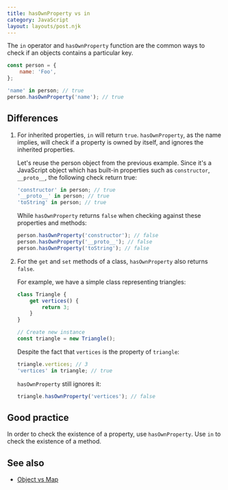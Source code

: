 ```yaml
---
title: hasOwnProperty vs in
category: JavaScript
layout: layouts/post.njk
---
```


The `in` operator and `hasOwnProperty` function are the common ways to check if an objects contains a particular key.

```js
const person = {
    name: 'Foo',
};

'name' in person; // true
person.hasOwnProperty('name'); // true
```

## Differences

1. For inherited properties, `in` will return `true`. `hasOwnProperty`, as the name implies, will check if a property is owned by itself, and ignores the inherited properties.

    Let's reuse the person object from the previous example. Since it's a JavaScript object which has built-in properties such as `constructor`, `__proto__`, the following check return true:

    ```js
    'constructor' in person; // true
    '__proto__' in person; // true
    'toString' in person; // true
    ```

    While `hasOwnProperty` returns `false` when checking against these properties and methods:

    ```js
    person.hasOwnProperty('constructor'); // false
    person.hasOwnProperty('__proto__'); // false
    person.hasOwnProperty('toString'); // false
    ```

2. For the `get` and `set` methods of a class, `hasOwnProperty` also returns `false`.

    For example, we have a simple class representing triangles:

    ```js
    class Triangle {
        get vertices() {
            return 3;
        }
    }

    // Create new instance
    const triangle = new Triangle();
    ```

    Despite the fact that `vertices` is the property of `triangle`:

    ```js
    triangle.vertices; // 3
    'vertices' in triangle; // true
    ```

    `hasOwnProperty` still ignores it:

    ```js
    triangle.hasOwnProperty('vertices'); // false
    ```

## Good practice

In order to check the existence of a property, use `hasOwnProperty`. Use `in` to check the existence of a method.

## See also

-   [Object vs Map](/object-vs-map)
